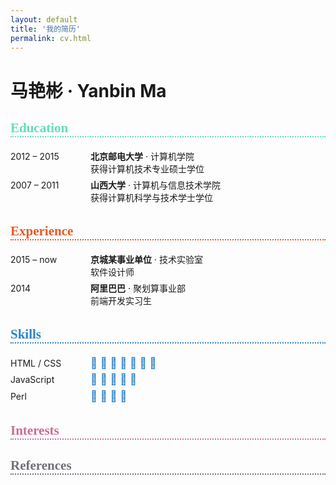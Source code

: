 ```yaml
---
layout: default
title: '我的简历'
permalink: cv.html
---
```


<style>
  /* Style of section table */
  .section-table {
    display: table;
    width: 100%;
  }
  .section-row {
    display: table-row;
  }
  .col-left, .col-right {
    display: table-cell;
    padding: .2em 0;
  }
  .col-left {
    width: 8rem;
  }
  .section-heading {
    font-family: 'icomoon' !important;
    border-bottom: 2px dotted;
  }
  .section-skills .col-right {
    font-size: 1.2em;
  }
  .section-skills .icon.icon-skill {
    color: #2C82C9;
  }
  .section-skills .icon.icon-skill:before {
    content: "\e9b5";
  }
</style>


<div class="page">
  <h1 class="page-title">马艳彬 &middot; Yanbin Ma</h1>
  <!-- <p class="lead"></p> -->

  <h2 id="section-1" class="section-heading" style="color: #64DDBB">Education</h2>
  <div class="section-table">
    <div class="section-row">
      <div class="col-left">2012 &ndash; 2015</div>
      <div class="col-right"><strong>北京邮电大学</strong> &middot; 计算机学院<br>获得计算机技术专业硕士学位</div>
    </div>
    <div class="section-row">
      <div class="col-left">2007 &ndash; 2011</div>
      <div class="col-right"><strong>山西大学</strong> &middot; 计算机与信息技术学院<br>获得计算机科学与技术学士学位</div>
    </div>
  </div>
  <h2 id="section-2" class="section-heading" style="color: #E75926">Experience</h2>
  <div class="section-table">
    <div class="section-row">
      <div class="col-left">2015 &ndash; now</div>
      <div class="col-right"><strong>京城某事业单位</strong> &middot; 技术实验室<br>软件设计师</div>
    </div>
    <div class="section-row">
      <div class="col-left">2014</div>
      <div class="col-right"><strong>阿里巴巴</strong> &middot; 聚划算事业部<br>前端开发实习生</div>
    </div>
  </div>
  <h2 id="section-3" class="section-heading" style="color: #2C82C9">Skills</h2>
  <div class="section-table section-skills">
    <div class="section-row">
      <div class="col-left">HTML / CSS</div>
      <div class="col-right">
          <span class="icon icon-skill"></span>
          <span class="icon icon-skill"></span>
          <span class="icon icon-skill"></span>
          <span class="icon icon-skill"></span>
          <span class="icon icon-skill"></span>
          <span class="icon icon-skill"></span>
          <span class="icon icon-skill"></span>
      </div>
    </div>
    <div class="section-row">
      <div class="col-left">JavaScript</div>
      <div class="col-right">
          <span class="icon icon-skill"></span>
          <span class="icon icon-skill"></span>
          <span class="icon icon-skill"></span>
          <span class="icon icon-skill"></span>
          <span class="icon icon-skill"></span>
      </div>
    </div>
    <div class="section-row">
      <div class="col-left">Perl</div>
      <div class="col-right">
          <span class="icon icon-skill"></span>
          <span class="icon icon-skill"></span>
          <span class="icon icon-skill"></span>
          <span class="icon icon-skill"></span>
      </div>
    </div>
  </div>
  <h2 id="section-4" class="section-heading" style="color: #CD6B97">Interests</h2>
  <h2 id="section-5" class="section-heading" style="color: #706F77">References</h2>
</div>

